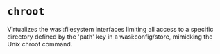 # `chroot`

Virtualizes the wasi:filesystem interfaces limiting all access to a specific directory defined by the 'path' key in a wasi:config/store, mimicking the Unix chroot command.
